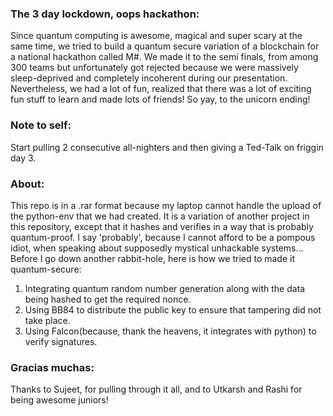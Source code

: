 
### The 3 day lockdown, oops hackathon:
Since quantum computing is awesome, magical and super scary at the same time, we tried to build a quantum secure variation of a blockchain for a national hackathon called M#. We made it to the semi finals, from among 300 teams but unfortunately got rejected because we were massively sleep-deprived and completely incoherent during our presentation. Nevertheless, we had a lot of fun, realized that there was a lot of exciting fun stuff to learn and made lots of friends! So yay, to the unicorn ending!

### Note to self: 
Start pulling 2 consecutive all-nighters and then giving a Ted-Talk on friggin day 3. 

### About:
This repo is in a .rar format because my laptop cannot handle the upload of the python-env that we had created. It is a variation of another project in this repository, except that it hashes and verifies in a way that is probably quantum-proof. I say 'probably', because I cannot afford to be a pompous idiot, when speaking about supposedly mystical unhackable systems...
Before I go down another rabbit-hole, here is how we tried to made it quantum-secure:
1. Integrating quantum random number generation along with the data being hashed to get the required nonce.
1. Using BB84 to distribute the public key to ensure that tampering did not take place.
1. Using Falcon(because, thank the heavens, it integrates with python) to verify signatures.


### Gracias muchas:
Thanks to Sujeet, for pulling through it all, and to Utkarsh and Rashi for being awesome juniors!
